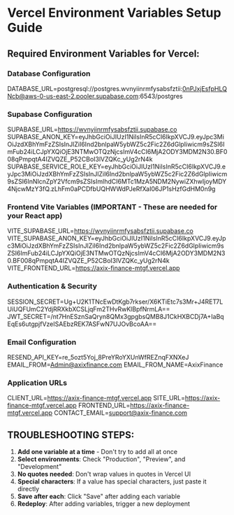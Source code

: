 # Vercel Environment Variables Setup Guide

## Required Environment Variables for Vercel:

### Database Configuration
DATABASE_URL=postgresql://postgres.wvnyiinrmfysabsfztii:0nPJxjEsfpHLQNcb@aws-0-us-east-2.pooler.supabase.com:6543/postgres

### Supabase Configuration  
SUPABASE_URL=https://wvnyiinrmfysabsfztii.supabase.co
SUPABASE_ANON_KEY=eyJhbGciOiJIUzI1NiIsInR5cCI6IkpXVCJ9.eyJpc3MiOiJzdXBhYmFzZSIsInJlZiI6Ind2bnlpaW5ybWZ5c2Fic2Z6dGlpIiwicm9sZSI6ImFub24iLCJpYXQiOjE3NTMwOTQzNjcsImV4cCI6MjA2ODY3MDM2N30.BF008qPmpqtA4IZVQZE_P52CBoI3lVZQKc_yUg2rN4k
SUPABASE_SERVICE_ROLE_KEY=eyJhbGciOiJIUzI1NiIsInR5cCI6IkpXVCJ9.eyJpc3MiOiJzdXBhYmFzZSIsInJlZiI6Ind2bnlpaW5ybWZ5c2Fic2Z6dGlpIiwicm9sZSI6InNlcnZpY2Vfcm9sZSIsImlhdCI6MTc1MzA5NDM2NywiZXhwIjoyMDY4NjcwMzY3fQ.zLhFm0aPCDfbUQHWWdPJeRfXaI06JP1sHzfGdHM0n9g

### Frontend Vite Variables (IMPORTANT - These are needed for your React app)
VITE_SUPABASE_URL=https://wvnyiinrmfysabsfztii.supabase.co
VITE_SUPABASE_ANON_KEY=eyJhbGciOiJIUzI1NiIsInR5cCI6IkpXVCJ9.eyJpc3MiOiJzdXBhYmFzZSIsInJlZiI6Ind2bnlpaW5ybWZ5c2Fic2Z6dGlpIiwicm9sZSI6ImFub24iLCJpYXQiOjE3NTMwOTQzNjcsImV4cCI6MjA2ODY3MDM2N30.BF008qPmpqtA4IZVQZE_P52CBoI3lVZQKc_yUg2rN4k
VITE_FRONTEND_URL=https://axix-finance-mtgf.vercel.app

### Authentication & Security
SESSION_SECRET=Ug+U2K1TNcEwDtKgb7rkser/X6KTiEtc7s3Mr+J4RET7LUiUQFUmC2YdjRRXkbXCSLjqFm2THvRwKlBpfNrmLA==
JWT_SECRET=/nt7HnESznSaQryn8QMx3gpgbsQMB8J1CkHXBCDj7A+IaBqEqEs6utgpjfVzeISAEbzREK7ASFwN7UJOvBcoAA==

### Email Configuration
RESEND_API_KEY=re_5ozt5Yoj_8PreYRoYXUnWfREZnqFXNXeJ
EMAIL_FROM=Admin@axixfinance.com
EMAIL_FROM_NAME=AxixFinance

### Application URLs
CLIENT_URL=https://axix-finance-mtgf.vercel.app
SITE_URL=https://axix-finance-mtgf.vercel.app
FRONTEND_URL=https://axix-finance-mtgf.vercel.app
CONTACT_EMAIL=support@axix-finance.com

## TROUBLESHOOTING STEPS:

1. **Add one variable at a time** - Don't try to add all at once
2. **Select environments**: Check "Production", "Preview", and "Development" 
3. **No quotes needed**: Don't wrap values in quotes in Vercel UI
4. **Special characters**: If a value has special characters, just paste it directly
5. **Save after each**: Click "Save" after adding each variable
6. **Redeploy**: After adding variables, trigger a new deployment
